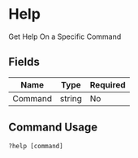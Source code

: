 # Help

Get Help On a Specific Command

## Fields

| Name | Type | Required |
|------|------|----------|
| Command | string | No |

## Command Usage
```
?help [command]
```